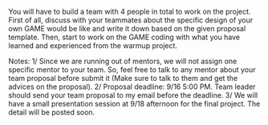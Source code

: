 You will have to build a team with 4 people in total to work on the project. First of all, discuss with your teammates about the specific design of your own GAME would be like and write it down based on the given proposal template. Then, start to work on the GAME coding with what you have learned and experienced from the warmup project.

Notes:
1/ Since we are running out of mentors, we will not assign one specific mentor to your team. So, feel free to talk to any mentor about your team proposal before submit it (Make sure to talk to them and get the advices on the proposal).
2/ Proposal deadline: 9/16 5:00 PM. Team leader should send your team proposal to my email before the deadline.
3/ We will have a small presentation session at 9/18 afternoon for the final project. The detail will be posted soon.